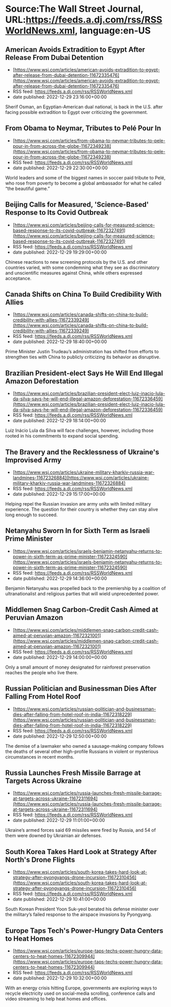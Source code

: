 # Source:The Wall Street Journal, URL:https://feeds.a.dj.com/rss/RSSWorldNews.xml, language:en-US

## American Avoids Extradition to Egypt After Release From Dubai Detention
 - [https://www.wsj.com/articles/american-avoids-extradition-to-egypt-after-release-from-dubai-detention-11672335476](https://www.wsj.com/articles/american-avoids-extradition-to-egypt-after-release-from-dubai-detention-11672335476)
 - RSS feed: https://feeds.a.dj.com/rss/RSSWorldNews.xml
 - date published: 2022-12-29 23:16:00+00:00

Sherif Osman, an Egyptian-American dual national, is back in the U.S. after facing possible extradition to Egypt over criticizing the government.

## From Obama to Neymar, Tributes to Pelé Pour In
 - [https://www.wsj.com/articles/from-obama-to-neymar-tributes-to-pele-pour-in-from-across-the-globe-11672349238](https://www.wsj.com/articles/from-obama-to-neymar-tributes-to-pele-pour-in-from-across-the-globe-11672349238)
 - RSS feed: https://feeds.a.dj.com/rss/RSSWorldNews.xml
 - date published: 2022-12-29 22:30:00+00:00

World leaders and some of the biggest names in soccer paid tribute to Pelé, who rose from poverty to become a global ambassador for what he called “the beautiful game.”

## Beijing Calls for Measured, 'Science-Based' Response to Its Covid Outbreak
 - [https://www.wsj.com/articles/beijing-calls-for-measured-science-based-response-to-its-covid-outbreak-11672327491](https://www.wsj.com/articles/beijing-calls-for-measured-science-based-response-to-its-covid-outbreak-11672327491)
 - RSS feed: https://feeds.a.dj.com/rss/RSSWorldNews.xml
 - date published: 2022-12-29 19:29:00+00:00

Chinese reactions to new screening protocols by the U.S. and other countries varied, with some condemning what they see as discriminatory and unscientific measures against China, while others expressed acceptance.

## Canada Shifts on China To Build Credibility With Allies
 - [https://www.wsj.com/articles/canada-shifts-on-china-to-build-credibility-with-allies-11672339249](https://www.wsj.com/articles/canada-shifts-on-china-to-build-credibility-with-allies-11672339249)
 - RSS feed: https://feeds.a.dj.com/rss/RSSWorldNews.xml
 - date published: 2022-12-29 18:40:00+00:00

Prime Minister Justin Trudeau’s administration has shifted from efforts to strengthen ties with China to publicly criticizing its behavior as disruptive.

## Brazilian President-elect Says He Will End Illegal Amazon Deforestation
 - [https://www.wsj.com/articles/brazilian-president-elect-luiz-inacio-lula-da-silva-says-he-will-end-illegal-amazon-deforestation-11672336459](https://www.wsj.com/articles/brazilian-president-elect-luiz-inacio-lula-da-silva-says-he-will-end-illegal-amazon-deforestation-11672336459)
 - RSS feed: https://feeds.a.dj.com/rss/RSSWorldNews.xml
 - date published: 2022-12-29 18:14:00+00:00

Luiz Inácio Lula da Silva will face challenges, however, including those rooted in his commitments to expand social spending.

## The Bravery and the Recklessness of Ukraine's Improvised Army
 - [https://www.wsj.com/articles/ukraine-military-kharkiv-russia-war-landmines-11672326884](https://www.wsj.com/articles/ukraine-military-kharkiv-russia-war-landmines-11672326884)
 - RSS feed: https://feeds.a.dj.com/rss/RSSWorldNews.xml
 - date published: 2022-12-29 15:17:00+00:00

Helping repel the Russian invasion are army units with limited military experience. The question for their country is whether they can stay alive long enough to succeed.

## Netanyahu Sworn In for Sixth Term as Israeli Prime Minister
 - [https://www.wsj.com/articles/israels-benjamin-netanyahu-returns-to-power-in-sixth-term-as-prime-minister-11672324590](https://www.wsj.com/articles/israels-benjamin-netanyahu-returns-to-power-in-sixth-term-as-prime-minister-11672324590)
 - RSS feed: https://feeds.a.dj.com/rss/RSSWorldNews.xml
 - date published: 2022-12-29 14:36:00+00:00

Benjamin Netanyahu was propelled back to the premiership by a coalition of ultranationalist and religious parties that will wield unprecedented power.

## Middlemen Snag Carbon-Credit Cash Aimed at Peruvian Amazon
 - [https://www.wsj.com/articles/middlemen-snag-carbon-credit-cash-aimed-at-peruvian-amazon-11672321001](https://www.wsj.com/articles/middlemen-snag-carbon-credit-cash-aimed-at-peruvian-amazon-11672321001)
 - RSS feed: https://feeds.a.dj.com/rss/RSSWorldNews.xml
 - date published: 2022-12-29 14:00:00+00:00

Only a small amount of money designated for rainforest preservation reaches the people who live there.

## Russian Politician and Businessman Dies After Falling From Hotel Roof
 - [https://www.wsj.com/articles/russian-politician-and-businessman-dies-after-falling-from-hotel-roof-in-india-11672318229](https://www.wsj.com/articles/russian-politician-and-businessman-dies-after-falling-from-hotel-roof-in-india-11672318229)
 - RSS feed: https://feeds.a.dj.com/rss/RSSWorldNews.xml
 - date published: 2022-12-29 12:50:00+00:00

The demise of a lawmaker who owned a sausage-making company follows the deaths of several other high-profile Russians in violent or mysterious circumstances in recent months.

## Russia Launches Fresh Missile Barrage at Targets Across Ukraine
 - [https://www.wsj.com/articles/russia-launches-fresh-missile-barrage-at-targets-across-ukraine-11672311694](https://www.wsj.com/articles/russia-launches-fresh-missile-barrage-at-targets-across-ukraine-11672311694)
 - RSS feed: https://feeds.a.dj.com/rss/RSSWorldNews.xml
 - date published: 2022-12-29 11:01:00+00:00

Ukraine’s armed forces said 69 missiles were fired by Russia, and 54 of them were downed by Ukrainian air defenses.

## South Korea Takes Hard Look at Strategy After North's Drone Flights
 - [https://www.wsj.com/articles/south-korea-takes-hard-look-at-strategy-after-pyongyangs-drone-incursion-11672310456](https://www.wsj.com/articles/south-korea-takes-hard-look-at-strategy-after-pyongyangs-drone-incursion-11672310456)
 - RSS feed: https://feeds.a.dj.com/rss/RSSWorldNews.xml
 - date published: 2022-12-29 10:41:00+00:00

South Korean President Yoon Suk-yeol berated his defense minister over the military’s failed response to the airspace invasions by Pyongyang.

## Europe Taps Tech's Power-Hungry Data Centers to Heat Homes
 - [https://www.wsj.com/articles/europe-taps-techs-power-hungry-data-centers-to-heat-homes-11672309944](https://www.wsj.com/articles/europe-taps-techs-power-hungry-data-centers-to-heat-homes-11672309944)
 - RSS feed: https://feeds.a.dj.com/rss/RSSWorldNews.xml
 - date published: 2022-12-29 10:32:00+00:00

With an energy crisis hitting Europe, governments are exploring ways to recycle electricity used on social-media scrolling, conference calls and video streaming to help heat homes and offices.

